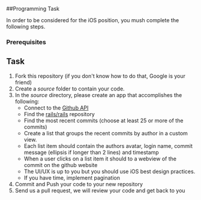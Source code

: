 ##Programming Task

In order to be considered for the iOS position, you mush complete the following steps. 

### Prerequisites

## Task

1. Fork this repository (if you don't know how to do that, Google is your friend)
2. Create a *source* folder to contain your code. 
3. In the *source* directory, please create an app that accomplishes the following:
	- Connect to the [Github API](https://developer.github.com/v3/)
	- Find the [rails/rails](http://github.com/rails/rails) repository
	- Find the most recent commits (choose at least 25 or more of the commits)
	- Create a list that groups the recent commits by author in a custom view. 
	- Each list item should contain the authors avatar, login name, commit message (ellipsis if longer than 2 lines) and timestamp
	- When a user clicks on a list item it should to a webview of the commit on the github website
	- The UI/UX is up to you but you should use iOS best design practices.
	- If you have time, implement pagination
4. Commit and Push your code to your new repository
5. Send us a pull request, we will review your code and get back to you
